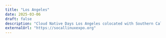 ```yaml
---
title: "Los Angeles"
date: 2025-03-06
draft: false
description: "Cloud Native Days Los Angeles colocated with Southern California Linux Expo"
externalUrl: "https://socallinuxexpo.org"
---
```


